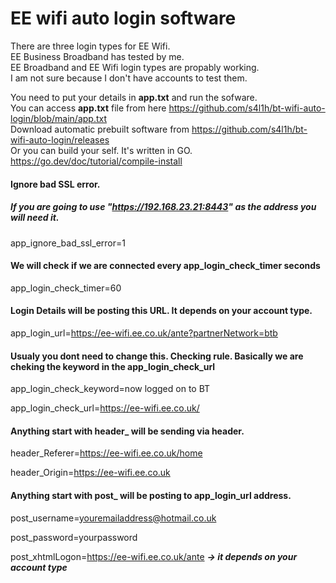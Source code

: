 # EE wifi auto login software

There are three login types for EE Wifi.\
EE Business Broadband has tested by me.\
EE Broadband and EE Wifi login types are propably working.\
I am not sure because I don't have accounts to test them.

You need to put your details in **app.txt** and run the sofware.\
You can access **app.txt** file from here https://github.com/s4l1h/bt-wifi-auto-login/blob/main/app.txt \
Download automatic prebuilt software from https://github.com/s4l1h/bt-wifi-auto-login/releases \
Or you can build your self. It's written in GO. https://go.dev/doc/tutorial/compile-install

#### Ignore bad SSL error.
##### If you are going to use "https://192.168.23.21:8443" as the address you will need it.
app_ignore_bad_ssl_error=1

#### We will check if we are connected every app_login_check_timer seconds
app_login_check_timer=60

#### Login Details will be posting this URL. It depends on your account type.
app_login_url=https://ee-wifi.ee.co.uk/ante?partnerNetwork=btb

#### Usualy you dont need to change this. Checking rule. Basically we are cheking the keyword in the app_login_check_url 
app_login_check_keyword=now logged on to BT

app_login_check_url=https://ee-wifi.ee.co.uk/

#### Anything start with header_ will be sending via header.
header_Referer=https://ee-wifi.ee.co.uk/home

header_Origin=https://ee-wifi.ee.co.uk

#### Anything start with post_ will be posting to app_login_url address.
post_username=youremailaddress@hotmail.co.uk

post_password=yourpassword

post_xhtmlLogon=https://ee-wifi.ee.co.uk/ante ***-> it depends on your account type***
